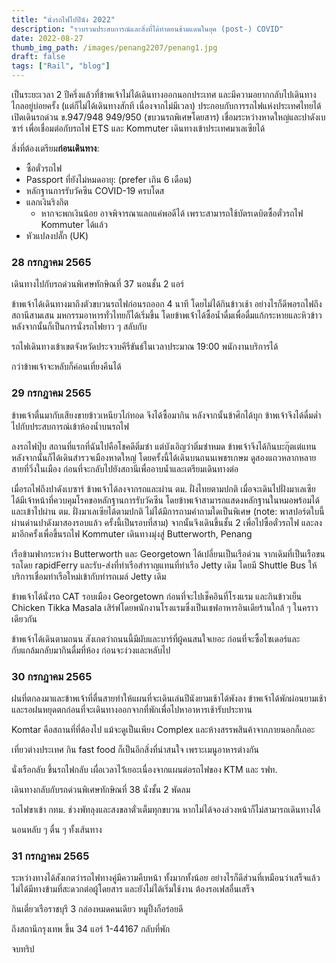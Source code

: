 ```yaml
---
title: "นั่งรถไฟไปปีนัง 2022"
description: "รวบรวมประสบการณ์และสิ่งที่ได้ทำตอนข้ามแดนในยุค (post-) COVID"
date: 2022-08-27
thumb_img_path: /images/penang2207/penang1.jpg
draft: false
tags: ["Rail", "blog"]
---
```


เป็นระยะเวลา 2 ปีครึ่งแล้วที่ข้าพเจ้าไม่ได้เดินทางออกนอกประเทศ และมีความอยากกลับไปเดินทางไกลอยู่บ่อยครั้ง (แต่ก็ไม่ได้เดินทางสักที เนื่องจากไม่มีเวลา) ประกอบกับการรถไฟแห่งประเทศไทยได้เปิดเดินรถด่วน ข.947/948 949/950 (ขบวนรถพิเศษโดยสาร) เชื่อมระหว่างหาดใหญ่และปาดังเบซาร์ เพื่อเชื่อมต่อกับรถไฟ ETS และ Kommuter เดินทางเข้าประเทศมาเลเซียได้


สิ่งที่ต้องเตรียม**ก่อนเดินทาง**:
- ซื้อตั๋วรถไฟ
- Passport ที่ยังไม่หมดอายุ: (prefer เกิน 6 เดือน)
- หลักฐานการรับวัคซีน COVID-19 ครบโดส
- แลกเงินริงกิต 
    - หากจะพกเงินน้อย อาจพิจารณาแลกแค่พอดีได้ เพราะสามารถใช้บัตรเดบิตซื้อตั๋วรถไฟ Kommuter ได้แล้ว
- หัวแปลงปลั๊ก (UK)

### 28 กรกฎาคม 2565

เดินทางไปกับรถด่วนพิเศษทักษิณที่ 37 นอนชั้น 2 แอร์

ข้าพเจ้าได้เดินทางมาถึงตัวขบวนรถไฟก่อนรถออก 4 นาที โดยไม่ได้กินข้าวเช้า อย่างไรก็ดีพอรถไฟถึงสถานีสามเสน มหกรรมอาหารทั่วไทยก็ได้เริ่มขึ้น โดยข้าพเจ้่าได้ซื้อน้ำดื่มเพื่อดื่มแก้กระหายและหิวข้าว หลังจากนั้นก็เป็นการนั่งรถไฟยาว ๆ สลับกับ 

รถไฟเดินทางเข้าเขตจังหวัดประจวบคีรีขันธ์ในเวลาประมาณ 19:00 พนักงานบริการได้

กว่าข้าพเจ้าจะหลับก็ค่อนเที่ยงคืนได้

### 29 กรกฎาคม 2565

ข้าพเจ้าตื่นมากับเสียงขายข้าวเหนียวไก่ทอด จึงได้ซื้อมากิน หลังจากนั้นข้าศึกได้บุก ข้าพเจ้าจึงได้ดื่มด่ำไปกับประสบการณ์เข้าห้องน้ำบนรถไฟ

ลงรถไฟปุ๊บ สถานที่แรกที่ฉันไปคือโชคดีติ่มซำ แต่บังเอิญว่าติ่มซำหมด ข้าพเจ้าจึงได้กินบะกุ๊ตเต๋แทน หลังจากนั้นก็ได้เดินสำรวจเมืองหาดใหญ่ โดยครั้งนี้ได้เดินบนถนนเพชรเกษม ดูสองแถวหลากหลายสายที่วิ่งในเมือง ก่อนที่จะกลับไปยังสถานีเพื่ออาบน้ำและเตรียมเดินทางต่อ

เมื่อรถไฟถึงปาดังเบซาร์ ข้าพเจ้าได้ลงจากรถและผ่าน ตม. ฝั่งไทยตามปกติ เมื่อจะเดินไปฝั่งมาเลเซีย ได้มีเจ้าหน้าที่ควบคุมโรคขอหลักฐานการรับวัคซีน โดยข้าพเจ้าสามารถแสดงหลักฐานในหมอพร้อมได้ และเข้าไปผ่าน ตม. ฝั่งมาเลเซียได้ตามปกติ ไม่ได้มีการถามคำถามใดเป็นพิเศษ (note: พาสปอร์ตใบนี้ผ่านด่านปาดังมาสองรอบแล้ว ครั้งนี้เป็นรอบที่สาม) จากนั้นจึงเดินขึ้นชั้น 2 เพื่อไปซื้อตั๋วรถไฟ และลงมาอีกครั้งเพื่อขึ้นรถไฟ Kommuter เดินทางมุ่งสู่ Butterworth, Penang

เรือข้ามฟากระหว่าง Butterworth และ Georgetown ได้เปลี่ยนเป็นเรือด่วน จากเดิมที่เป็นเรือขนรถโดย rapidFerry และรับ-ส่งที่ท่าเรือสำราญแทนที่ท่าเรือ Jetty เดิม โดยมี Shuttle Bus ให้บริการเชื่อมท่าเรือใหม่เข้ากับท่ารถเมล์ Jetty เดิม

ข้าพเจ้าได้นั่งรถ CAT รอบเมือง Georgetown ก่อนที่จะไปเช็คอินที่โรงแรม และกินข้าวเย็น Chicken Tikka Masala เสิร์ฟโดยพนักงานโรงแรมซึ่งเป็นเชฟอาหารอินเดียร้านใกล้ ๆ ในคราวเดียวกัน

ข้าพเจ้าได้เดินตามถนน สังเกตว่าถนนนี้มีผับและบาร์ที่ผู้คนสนใจเยอะ ก่อนที่จะซื้อไซเดอร์และกับแกล้มกลับมากินดื่มที่ห้อง ก่อนจะง่วงและหลับไป

### 30 กรกฎาคม 2565 

ฝนที่ตกลงมาและข้าพเจ้าที่ตื่นสายทำให้แผนที่จะเดินเล่นปีนังยามเช้าได้พังลง ข้าพเจ้าได้พักผ่อนยามเช้าและรอฝนหยุดตกก่อนที่จะเดินทางออกจากที่พักเพื่อไปหาอาหารเช้ารับประทาน

Komtar คือสถานที่ที่ต้องไป แม้จะดูเป็นเพียง Complex และห้างสรรพสินค้าจากภายนอกก็เถอะ

เที่ยวต่างประเทศ กิน fast food ก็เป็นอีกสิ่งที่น่าสนใจ เพราะเมนูอาหารต่างกัน

นั่งเรือกลับ ขึ้นรถไฟกลับ เผื่อเวลาไว้่เยอะเนื่องจากแผนต่อรถไฟของ KTM และ รฟท. 

เดินทางกลับกับรถด่วนพิเศษทักษิณที่ 38 นั่งชั้น 2 พัดลม

รถไฟขาเข้า กทม. ช่วงพัทลุงและสงขลาตั๋วเต็มทุกขบวน หากไม่ได้จองล่วงหน้าก็ไม่สามารถเดินทางได้

นอนหลับ ๆ ตื่น ๆ ทั้งเส้นทาง

### 31 กรกฎาคม 2565

ระหว่างทางได้สังเกตว่ารถไฟทางคู่มีความคืบหน้า ทั้งมากทั้งน้อย อย่างไรก็ดีส่วนที่เหมือนว่าเสร็จแล้วไม่ได้มีทางข้ามที่สะดวกต่อผู้โดยสาร และยังไม่ได้เริ่มใช้งาน ต้องรอเฟสอื่นเสร็จ

กินเตี๋ยวเรือราชบุรี 3 กล่องหมดคนเดียว หมูปิ้งก็อร่อยดี

ถึงสถานีกรุงเทพ ขึ้น 34 แอร์ 1-44167 กลับที่พัก

จบทริป
